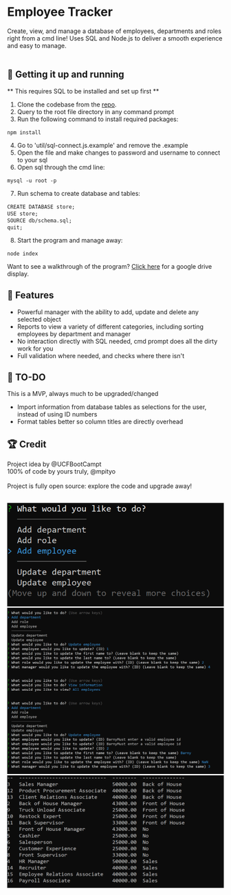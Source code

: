 # Employee Tracker
Create, view, and manage a database of employees, departments and roles right from a cmd line! Uses SQL and Node.js to deliver a smooth experience and easy to manage.
<br><br>

## 🚚 Getting it up and running
** This requires SQL to be installed and set up first **
1. Clone the codebase from the [repo](https://github.com/mpityo/Employee-Tracker).
2. Query to the root file directory in any command prompt
3. Run the following command to install required packages:
```
npm install
```
4. Go to 'util/sql-connect.js.example' and remove the .example
5. Open the file and make changes to password and username to connect to your sql
6. Open sql through the cmd line:
```
mysql -u root -p
```
7. Run schema to create database and tables:
```
CREATE DATABASE store;
USE store;
SOURCE db/schema.sql;
quit;
```
8. Start the program and manage away:
```
node index
```
Want to see a walkthrough of the program? [Click here](https://drive.google.com/file/d/1HG-3mfHoWlTW-_nPOXKg-HU-SeIXsP--/view?usp=sharing) for a google drive display.

## :memo: Features
 - Powerful manager with the ability to add, update and delete any selected object
 - Reports to view a variety of different categories, including sorting employees by department and manager
 - No interaction directly with SQL needed, cmd prompt does all the dirty work for you
 - Full validation where needed, and checks where there isn't

 ## 🚧 TO-DO
 This is a MVP, always much to be upgraded/changed
 - Import information from database tables as selections for the user, instead of using ID numbers
 - Format tables better so column titles are directly overhead
 
## :trophy: Credit
Project idea by @UCFBootCampt
<br>
100% of code by yours truly, @mpityo
<br>
<br>
Project is fully open source: explore the code and upgrade away!
<br>
<br>

![Main menu with a selection of 5 options and more if scroll down](./assets/images/main-menu.png "Main selection")
![A list of options to add and update an employee](./assets/images/add-update.png "Adding or updating an employee")
![A table view of roles with ids, role name, department name, and salary](./assets/images/table-view.png "Role's table")
